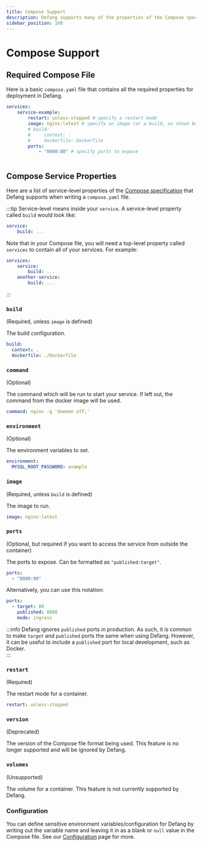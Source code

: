 ```yaml
---
title: Compose Support
description: Defang supports many of the properties of the Compose specification.
sidebar_position: 160
---
```


# Compose Support

## Required Compose File 
Here is a basic `compose.yaml` file that contains all the required properties for deployment in Defang. 

```yaml
services:
    service-example:
        restart: unless-stopped # specify a restart mode
        image: nginx:latest # specify an image (or a build, as shown below)
        # build: 
        #     context: .
        #     dockerfile: Dockerfile
        ports: 
            - "8080:80" # specify ports to expose
        
```

## Compose Service Properties
Here are a list of service-level properties of the [Compose specification](https://docs.docker.com/compose/compose-file/) that Defang supports when writing a `compose.yaml` file.

:::tip
Service-level means inside your `service`. A service-level property called `build` would look like:
```yaml
service:
    build: ...
```

Note that in your Compose file, you will need a top-level property called `services` to contain all of your services. For example:
```yaml
services:
    service:
        build: ...
    another-service:
        build: ...
```
:::

### `build`
(Required, unless `image` is defined)

The build configuration.

```yaml
build:
  context: .
  dockerfile: ./Dockerfile
```

### `command`
(Optional)

The command which will be run to start your service. If left out, the command from the docker image will be used.  

```yaml
command: nginx -g 'daemon off;'
```

### `environment`
(Optional)

The environment variables to set.

```yaml
environment:
  MYSQL_ROOT_PASSWORD: example
```

### `image`
(Required, unless `build` is defined)

The image to run.

```yaml
image: nginx:latest
```

### `ports`
(Optional, but required if you want to access the service from outside the container)

The ports to expose. Can be formatted as `"published:target"`. 

```yaml
ports:
  - "8080:80"
```

Alternatively, you can use this notation:
```yaml
ports:
  - target: 80
    published: 8080
    mode: ingress
```

:::info
Defang ignores `published` ports in production. As such, it is common to make `target` and `published` ports the same when using Defang. However, it can be useful to include a `published` port for local development, such as Docker.  
:::

### `restart`
(Required)

The restart mode for a container. 

```yaml
restart: unless-stopped
```

### `version`
(Deprecated)

The version of the Compose file format being used. This feature is no longer supported and will be ignored by Defang.

### `volumes`
(Unsupported)

The volume for a container. This feature is not currently supported by Defang.


### Configuration
You can define sensitive environment variables/configuration for Defang by writing out the variable name and leaving it in as a blank or `null` value in the Compose file. See our [Configuration](/docs/concepts/configuration) page for more.
